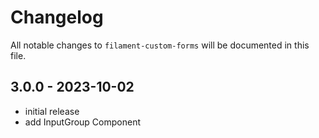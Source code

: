 # Changelog

All notable changes to `filament-custom-forms` will be documented in this file.

## 3.0.0 - 2023-10-02

- initial release
- add InputGroup Component

